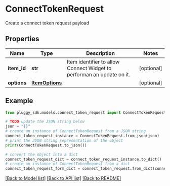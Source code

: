 # ConnectTokenRequest

Create a connect token request payload

## Properties

Name | Type | Description | Notes
------------ | ------------- | ------------- | -------------
**item_id** | **str** | Item identifier to allow Connect Widget to performan an update on it. | [optional] 
**options** | [**ItemOptions**](ItemOptions.md) |  | [optional] 

## Example

```python
from pluggy_sdk.models.connect_token_request import ConnectTokenRequest

# TODO update the JSON string below
json = "{}"
# create an instance of ConnectTokenRequest from a JSON string
connect_token_request_instance = ConnectTokenRequest.from_json(json)
# print the JSON string representation of the object
print(ConnectTokenRequest.to_json())

# convert the object into a dict
connect_token_request_dict = connect_token_request_instance.to_dict()
# create an instance of ConnectTokenRequest from a dict
connect_token_request_form_dict = connect_token_request.from_dict(connect_token_request_dict)
```
[[Back to Model list]](../README.md#documentation-for-models) [[Back to API list]](../README.md#documentation-for-api-endpoints) [[Back to README]](../README.md)


